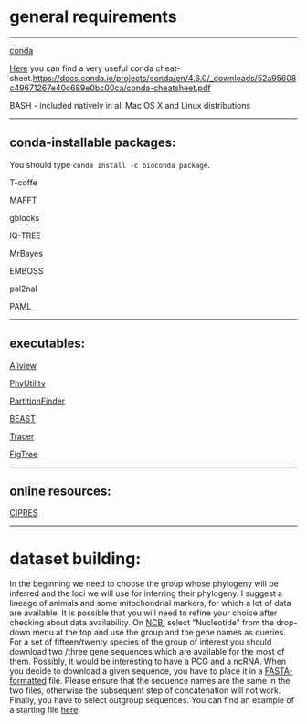 # general requirements




---




[conda](https://docs.conda.io/projects/conda/en/latest/user-guide/install/#)

[Here](https://docs.conda.io/projects/conda/en/4.6.0/_downloads/52a95608c49671267e40c689e0bc00ca/conda-cheatsheet.pdf) you can find a very useful conda cheat-sheet.https://docs.conda.io/projects/conda/en/4.6.0/_downloads/52a95608c49671267e40c689e0bc00ca/conda-cheatsheet.pdf

BASH - included natively in all Mac OS X and Linux distributions




---




## conda-installable packages:

You should type ```conda install -c bioconda package```.

T-coffe

MAFFT

gblocks

IQ-TREE

MrBayes

EMBOSS

pal2nal

PAML




---




## executables:

[Aliview](https://github.com/AliView)

[PhyUtility](https://code.google.com/p/phyutility/downloads/list)

[PartitionFinder](http://www.robertlanfear.com/partitionfinder/)

[BEAST](tree.bio.ed.ac.uk/software/beast/)

[Tracer](http://tree.bio.ed.ac.uk/software/tracer/)

[FigTree](http://tree.bio.ed.ac.uk/software/figtree/)






---




## online resources:

[CIPRES](http://www.phylo.org/)




---




# dataset building:

In the beginning we need to choose the group whose phylogeny will be inferred and the loci we will use for inferring their phylogeny. 
I suggest a lineage of animals and some mitochondrial markers, for which a lot of data are available. 
It is possible that you will need to refine your choice after checking about data availability.
On [NCBI](https://www.ncbi.nlm.nih.gov/) select “Nucleotide” from the drop-down menu at the top and use the group and the gene names as queries.
For a set of fifteen/twenty species of the group of interest you should download two /three gene sequences which are available for the most of them. 
Possibly, it would be interesting to have a PCG and a ncRNA. When you decide to download a given sequence, you have to place it in a [FASTA-formatted](https://en.wikipedia.org/wiki/FASTA_format) file.
Please ensure that the sequence names are the same in the two files, otherwise the subsequent step of concatenation will not work.
Finally, you have to select outgroup sequences. You can find an example of a starting file [here](https://raw.githubusercontent.com/for-giobbe/phy/master/unaligned_genes/CO1_total.fasta).